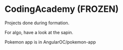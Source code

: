 # CodingAcademy (FROZEN)

Projects done during formation.

For algo, have a look at the sapin.

Pokemon app is in AngularOC/pokemon-app
